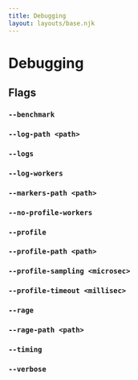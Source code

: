 ```yaml
---
title: Debugging
layout: layouts/base.njk
---
```


# Debugging

## Flags

### `--benchmark`

### `--log-path <path>`

### `--logs`

### `--log-workers`

### `--markers-path <path>`

### `--no-profile-workers`

### `--profile`

### `--profile-path <path>`

### `--profile-sampling <microsec>`

### `--profile-timeout <millisec>`

### `--rage`

### `--rage-path <path>`

### `--timing`

### `--verbose`
